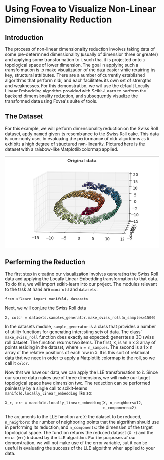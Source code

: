 # Using Fovea to Visualize Non-Linear Dimensionality Reduction

## Introduction

The process of non-linear dimensionality reduction involves taking
data of some pre-determined dimensionality (usually of dimension three 
or greater) and applying some transformation to it such that it is projected
onto a topological space of lower dimension. The goal in applying such a 
transformation is to make visualization of the data easier while retaining
its key, structural attributes. There are a number of currently established
algorithms that perform nldr, and each facilitates its own set of strengths
and weaknesses. For this demonstration, we will use the default Locally Linear
Embedding algorithm provided with Scikit-Learn to perform the backend dimensionality
reduction, and subsequently visualize the transformed data using Fovea's suite
of tools.

## The Dataset

For this example, we will perform dimensionality reduction on the Swiss Roll
dataset, aptly named given its resemblance to the Swiss Roll cake. This data
is commonly used in evaluating the performance of nldr algorithms as it exhibits
a high degree of structured non-linearity. Pictured here is the dataset with
a rainbow-like Matplotlib colormap applied.

![Swiss Roll 3D](swiss_roll.png "Swiss Roll")  

## Performing the Reduction

The first step in creating our visualization involves generating the Swiss Roll data
and applying the Locally Linear Embedding transformation to that data. To do this,
we will import scikit-learn into our project. The modules relevant to the task at hand
are `manifold` and `datasets`:

    from sklearn import manifold, datasets

Next, we will conjure the Swiss Roll data

    X, color = datasets.samples_generator.make_swiss_roll(n_samples=1500)

In the datasets module, `sample_generator` is a class that provides a number of utility
functions for generating interesting sets of data. The class' `make_swiss_roll` function does
exactly as expected: generates a 3D swiss roll dataset. The function returns two items.
The first, `X`, is an n x 3 array of points residing in the dataset, where `n = n_samples`. The second
is a 1 x n array of the relative positions of each row in `X`. It is this sort of relational
data that we need in order to apply a Matplotlib colormap to the roll, so we call it `color`. 

Now that we have our data, we can apply the LLE transformation to it. Since our source data
makes use of three dimensions, we will make our target topological space have dimension two.
The reduction can be performed painlessly by a single call to scikit-learns `manifold.locally_linear_embedding`
like so:

    X_r, err = manifold.locally_linear_embedding(X, n_neighbors=12,
                                                 n_components=2)

The arguments to the LLE function are `X`: the dataset to be reduced, `n_neighbors`: the number
of neighboring points that the algorithm should use in performing its reduction, and `n_components`:
the dimension of the target topological space. The function returns the reduced dataset (`X_r`) and
the error (`err`) induced by the LLE algorithm. For the purposes of our demonstration, we will not
make use of the error variable, but it can be useful in evaluating the success of the LLE algorithm
when applied to your data.


